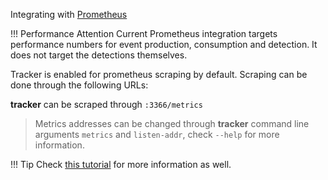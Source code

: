 Integrating with [Prometheus](https://prometheus.io)

!!! Performance Attention
    Current Prometheus integration targets performance numbers for event
    production, consumption and detection. It does not target the detections
    themselves.

Tracker is enabled for prometheus scraping by default. Scraping can be done
through the following URLs:

**tracker** can be scraped through `:3366/metrics`

> Metrics addresses can be changed through **tracker** command line
> arguments `metrics` and `listen-addr`, check `--help` for more information.

!!! Tip
    Check [this tutorial] for more information as well.

[this tutorial]: ../../tutorials/deploy-grafana-dashboard.md
